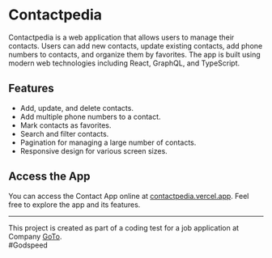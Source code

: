# Contactpedia

Contactpedia is a web application that allows users to manage their contacts. Users can add new contacts, update existing contacts, add phone numbers to contacts, and organize them by favorites. The app is built using modern web technologies including React, GraphQL, and TypeScript.

## Features

- Add, update, and delete contacts.
- Add multiple phone numbers to a contact.
- Mark contacts as favorites.
- Search and filter contacts.
- Pagination for managing a large number of contacts.
- Responsive design for various screen sizes.

## Access the App

You can access the Contact App online at [contactpedia.vercel.app](https://contactpedia.vercel.app). Feel free to explore the app and its features.

---

This project is created as part of a coding test for a job application at Company [GoTo](https://www.gotocompany.com/).  
\#Godspeed